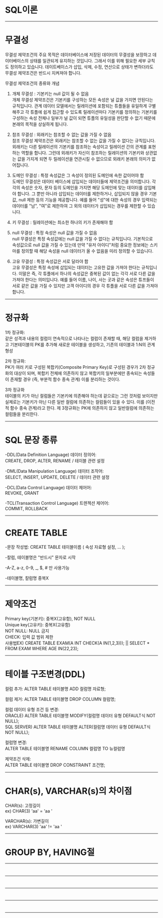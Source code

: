 # SQL이론

-----------------------------------------------------------------------------------------
<h1>무결성</h1>

무결성 제약조건의 주요 목적은 데이터베이스에 저장된 데이터의 무결성을 보장하고 데이터베이스의 상태를 일관되게 유지하는 것입니다. 그래서 이를 위해 필요한 세부 규칙도 정의하고 있습니다. 데이트베이스가 삽입, 삭제, 수정, 연산으로 상태가 변하더라도 무결성 제약조건은 반드시 지켜져야 합니다.

무결성 제약조건의 종류와 개념
1. 개체 무결성 : 기본키는 null 값이 될 수 없음 <br>
개체 무결성 제약조건은 기본키를 구성하는 모든 속성은 널 값을 가지면 안된다는 규칙입니다. 관계 데이터 모델에서는 릴레이션에 포함되는 튜플들을 유일하게 구별해주고 각 튜플에 쉽게 접근할 수 있도록 릴레이션마다 기본키를 정의하는 기본키를 구성하는 속성 전체나 일부가 널 값이 되면 튜플의 유일성을 판단할 수 없기 때문에 본래의 목적을 상실하게 됩니다. 

 

2. 참조 무결성 : 외래키는 참조할 수 없는 값을 가질 수 없음 <br>
참조 무결성 제약조건은 외래키는 참조할 수 없는 값을 가질 수 없다는 규칙입니다. 외래키는 다른 릴레이션의 기본키를 참조하는 속성이고 릴레이션 간의 관계를 표현하는 역할을 합니다. 그런데 외래키가 자신이 참조하는 릴레이션의 기본키와 상관없는 값을 가지게 되면 두 릴레이션을 연관시킬 수 없으므로 외래키 본래의 의미가 없어집니다.

 

3. 도메인 무결성 : 특정 속성값은 그 속성이 정의된 도메인에 속한 값이어야 함 <br>
도메인 무결성은 데이터 베이스에 삽입되는 데이터들에 제약조건을 의미합니다. 각각의 속성은 숫자, 문자 등의 도메인을 가지면 해당 도메인에 맞는 데이터를 삽입해야 합니다. 그 뿐만 아니라 삽입되는 데이터를 제한하거나, 삽입되지 않을 경우 기본값, null 제한 등의 기능을 제공합니다. 예를 들어 "성"에 대한 속성의 경우 입력되는 데이터를 "남", "여"로 제한하여 그 외의 데이터가 삽입되는 경우를 제한할 수 있습니다. 

 

4. 키 무결성 : 릴레이션에는 최소한 하나의 키가 존재해야 함
 

5. null 무결성 : 특정 속성은 null 값을 가질 수 없음 <br>
null 무결성은 특정 속성값에는 null 값을 가질 수 없다는 규칙입니다. 기본적으로 속성값으로 null 값을 가질 수 있는데 만약 "유저 아이디"처럼 중요한 정보에는 스키마를 정의할 때 해당 속성을 null 데이터가 올 수 없음을 미리 정의할 수 있습니다. 

 

6. 고유 무결성 : 특정 속성값은 서로 달라야 함 <br>
고유 무결성은 특정 속성에 삽입되는 데이터는 고유한 값을 가져야 한다는 규칙입니다. 이말은 즉, 각 튜플에서 하나의 속성값은 중복된 값이 없는 각각 서로 다른 값을 가져야 한다는 의미입니다. 예를 들어 이름, 나이, 사는 곳과 같은 속성은 튜프들이 서로 같은 값을 가질 수 있지만 고객 아이디의 경우 각 튜플을 서로 다른 값을 가져야 합니다. 
--------------------------------------------------------------------
<h1>정규화</h1>

1차 정규화:<br>
같은 성격과 내용의 컬럼이 연속적으로 나타나는 컬럼이 존재할 때, 해당 컬럼을 제거하고 기본테이블의 PK를 추가해 새로운 테이블을 생성하고, 기존의 테이블과 1:N의 관계 형성

2차 정규화:<br>
PK가 여러 키로 구성된 복합키(Composite Primary Key)로 구성된 경우가 2차 정규화의 대상이 되며, 복합키 전체에 의존하지 않고 복합키의 일부분에만 종속되는 속성들이 존재할 경우 (즉, 부분적 함수 종속 관계) 이를 분리하는 것이다.

3차 정규화<br>
테이블의 키가 아닌 컬럼들은 기본키에 의존해야 하는데 겉으로는 그런 것처럼 보이지만 실제로는 기본키가 아닌 다른 일반 컬럼에 의존하는 컬럼들이 있을 수 있다. 이를 (이전적 함수 종속 관계)라고 한다. 제 3정규화는 PK에 의존하지 않고 일반컬럼에 의존하는 컬럼들을 분리한다.

--------------------------------------------------------------------
<h1>SQL 문장 종류</h1>
-DDL(Data Definition Language) 데이터 정의어:<br>
CREATE, DROP, ALTER, RENAME / 테이블 관련 설정

-DML(Data Manipulation Language) 데이터 조작어:<br>
SELECT, INSERT, UPDATE, DELETE / 데이터 관련 설정

-DCL(Data Control Language) 데이터 제어어:<br>
REVOKE, GRANT

-TCL(Transaction Control Language) 트렌젝션 제어어:<br>
COMMIT, ROLLBACK

--------------------------------------------------------------------
<h1>CREATE TABLE</h1>
-문장 작성법: CREATE TABLE 테이블이름 ( 속성 자료형 설정, ... ); <br>

-칼럼, 테이블명은 "반드시" 문자로 시작<br>

-A-Z, a-z, 0-9, _, $, # 만 사용가능<br>

-테이블명, 칼럼명 중복X 



--------------------------------------------------------------------
<h1>제약조건</h1>
Primary key(기본키): 중복X(고유함), NOT NULL<br>
Unique key(고유키): 중복X(고유함)<br>
NOT NULL: NULL 금지<br>
CHECK: 입력 값 범위 제한<br>
사용법EX) CREATE TABLE EXAM(A INT CHECK(A IN(1,2,3))); || SELECT * FROM EXAM WHERE AGE IN(22,23);


--------------------------------------------------------------------
<h1>테이블 구조변경(DDL)</h1>

컬럼 추가: ALTER TABLE 테이블명 ADD 컬럼명 자료형;<br>

컬럼 제거: ALTER TABLE 테이블명 DROP COLUMN 컬럼명;<br>

컬럼 데이터 유형 조건 등 변경:<br>
ORACLE) ALTER TABLE 테이블명 MODIFY(컬럼명 데이터 유형 DEFAULT식 NOT NULL);<br>
SQL SERVER) ALTER TABLE 테이블명 ALTER(컬럼명 데이터 유형 DEFAULT식 NOT NULL);<br>

컬럼명 변경:<br>
ALTER TABLE 테이블명 RENAME COLUMN 컬럼명 TO 뉴컬럼명<br>

제약조건 삭제:<br>
ALTER TABLE 테이블명 DROP CONSTRAINT 조건명;


--------------------------------------------------------------------
<h1>CHAR(s), VARCHAR(s)의 차이점</h1>

CHAR(s): 고정길이<br>
ex) CHAR(3) 'aa' = 'aa '<br>

VARCHAR(s): 가변길이<br>
ex) VARCHAR(3) 'aa' != 'aa '<br>


--------------------------------------------------------------------
<h1>GROUP BY, HAVING절</h1>



--------------------------------------------------------------------
<h1></h1>



--------------------------------------------------------------------
<h1></h1>



--------------------------------------------------------------------
<h1></h1>



--------------------------------------------------------------------
<h1></h1>



--------------------------------------------------------------------
<h1></h1>
